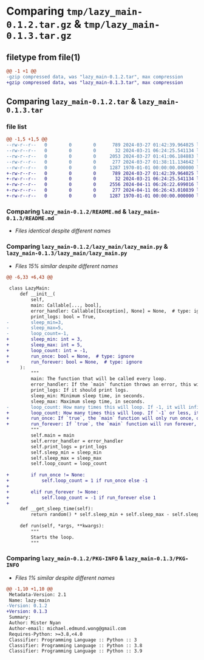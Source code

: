 # Comparing `tmp/lazy_main-0.1.2.tar.gz` & `tmp/lazy_main-0.1.3.tar.gz`

## filetype from file(1)

```diff
@@ -1 +1 @@
-gzip compressed data, was "lazy_main-0.1.2.tar", max compression
+gzip compressed data, was "lazy_main-0.1.3.tar", max compression
```

## Comparing `lazy_main-0.1.2.tar` & `lazy_main-0.1.3.tar`

### file list

```diff
@@ -1,5 +1,5 @@
--rw-r--r--   0        0        0      789 2024-03-27 01:42:39.964025 lazy_main-0.1.2/README.md
--rw-r--r--   0        0        0       32 2024-03-21 06:24:25.541134 lazy_main-0.1.2/lazy_main/__init__.py
--rw-r--r--   0        0        0     2053 2024-03-27 01:41:06.184883 lazy_main-0.1.2/lazy_main/lazy_main.py
--rw-r--r--   0        0        0      277 2024-03-27 01:38:11.134642 lazy_main-0.1.2/pyproject.toml
--rw-r--r--   0        0        0     1287 1970-01-01 00:00:00.000000 lazy_main-0.1.2/PKG-INFO
+-rw-r--r--   0        0        0      789 2024-03-27 01:42:39.964025 lazy_main-0.1.3/README.md
+-rw-r--r--   0        0        0       32 2024-03-21 06:24:25.541134 lazy_main-0.1.3/lazy_main/__init__.py
+-rw-r--r--   0        0        0     2556 2024-04-11 06:26:22.699016 lazy_main-0.1.3/lazy_main/lazy_main.py
+-rw-r--r--   0        0        0      277 2024-04-11 06:26:43.010839 lazy_main-0.1.3/pyproject.toml
+-rw-r--r--   0        0        0     1287 1970-01-01 00:00:00.000000 lazy_main-0.1.3/PKG-INFO
```

### Comparing `lazy_main-0.1.2/README.md` & `lazy_main-0.1.3/README.md`

 * *Files identical despite different names*

### Comparing `lazy_main-0.1.2/lazy_main/lazy_main.py` & `lazy_main-0.1.3/lazy_main/lazy_main.py`

 * *Files 15% similar despite different names*

```diff
@@ -6,33 +6,43 @@
 
 class LazyMain:
     def __init__(
         self,
         main: Callable[..., bool],
         error_handler: Callable[[Exception], None] = None,  # type: ignore
         print_logs: bool = True,
-        sleep_min=3,
-        sleep_max=5,
-        loop_count=-1,
+        sleep_min: int = 3,
+        sleep_max: int = 5,
+        loop_count: int = -1,
+        run_once: bool = None,  # type: ignore
+        run_forever: bool = None,  # type: ignore
     ):
         """
         main: The function that will be called every loop.
         error_handler: If the `main` function throws an error, this will be called.
         print_logs: If it should print logs.
         sleep_min: Minimum sleep time, in seconds.
         sleep_max: Maximum sleep time, in seconds.
-        loop_count: How many times this will loop. If -1, it will infinitely loop.
+        loop_count: How many times this will loop. If `-1` or less, it will infinitely loop.
+        run_once: If `true`, the `main` function will only run once, otherwise it will run forever.
+        run_forever: If `true`, the `main` function will run forever, otherwise it will only run once.
         """
         self.main = main
         self.error_handler = error_handler
         self.print_logs = print_logs
         self.sleep_min = sleep_min
         self.sleep_max = sleep_max
         self.loop_count = loop_count
 
+        if run_once != None:
+            self.loop_count = 1 if run_once else -1
+
+        elif run_forever != None:
+            self.loop_count = -1 if run_forever else 1
+
     def __get_sleep_time(self):
         return random() * self.sleep_min + self.sleep_max - self.sleep_min
 
     def run(self, *args, **kwargs):
         """
         Starts the loop.
         """
```

### Comparing `lazy_main-0.1.2/PKG-INFO` & `lazy_main-0.1.3/PKG-INFO`

 * *Files 1% similar despite different names*

```diff
@@ -1,10 +1,10 @@
 Metadata-Version: 2.1
 Name: lazy-main
-Version: 0.1.2
+Version: 0.1.3
 Summary: 
 Author: Mister Nyan
 Author-email: michael.edmund.wong@gmail.com
 Requires-Python: >=3.8,<4.0
 Classifier: Programming Language :: Python :: 3
 Classifier: Programming Language :: Python :: 3.8
 Classifier: Programming Language :: Python :: 3.9
```

